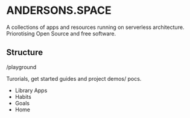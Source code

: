# ANDERSONS.SPACE
A collections of apps and resources running on serverless architecture. Priorotising Open Source and free software.

## Structure 
/playground

Turorials, get started guides and project demos/ pocs.
- Library Apps
- Habits
- Goals
- Home

